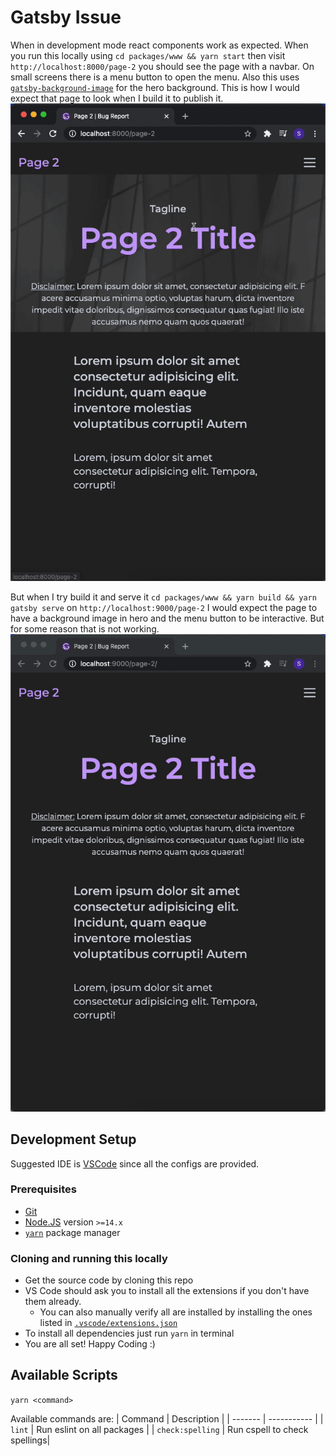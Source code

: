 # Gatsby Issue

When in development mode react components work as expected. When you run this locally using `cd packages/www && yarn start` then visit `http://localhost:8000/page-2` you should see the page with a navbar. On small screens there is a menu button to open the menu. Also this uses [`gatsby-background-image`](https://www.gatsbyjs.com/plugins/gatsby-background-image/) for the hero background. This is how I would expect that page to look when I build it to publish it.
![dev](/dev.gif)

But when I try build it and serve it `cd packages/www && yarn build && yarn gatsby serve` on `http://localhost:9000/page-2` I would expect the page to have a background image in hero and the menu button to be interactive. But for some reason that is not working.
![build](/build.gif)

## Development Setup

Suggested IDE is [VSCode](https://code.visualstudio.com) since all the configs are provided.

### Prerequisites

- [Git](https://git-scm.com/downloads)
- [Node.JS](https://nodejs.org/en/download/) version `>=14.x`
- [`yarn`](https://yarnpkg.com/getting-started/install) package manager

### Cloning and running this locally

- Get the source code by cloning this repo
- VS Code should ask you to install all the extensions if you don't have them already.
  - You can also manually verify all are installed by installing the ones listed in [`.vscode/extensions.json`](.vscode/extensions.json)
- To install all dependencies just run `yarn` in terminal
- You are all set! Happy Coding :)

## Available Scripts

`yarn <command>`

Available commands are:
| Command | Description |
| ------- | ----------- |
| `lint` | Run eslint on all packages |
| `check:spelling` | Run cspell to check spellings|
